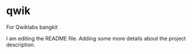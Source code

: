# qwik
For Qwiklabs bangkit

I am editing the README file. Adding some more details about the project description.
